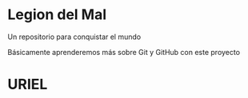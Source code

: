 # Legion del Mal
Un repositorio para conquistar el mundo

Básicamente aprenderemos más sobre Git y GitHub con este proyecto

# URIEL
